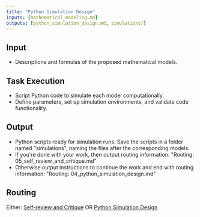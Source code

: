 ```yaml
---
title: "Python Simulation Design"
inputs: [mathematical_modeling.md]
outputs: [python_simulation_design.md, simulations/]
---
```

## Input

- Descriptions and formulas of the proposed mathematical models.

## Task Execution

- Script Python code to simulate each model computationally.
- Define parameters, set up simulation environments, and validate code functionality.

## Output

- Python scripts ready for simulation runs. Save the scripts in a folder named "simulations", naming the files after the corresponding models.
- If you're done with your work, then output routing information: "Routing: 05_self_review_and_critique.md"
- Otherwise output instructions to continue the work and end with routing information: "Routing: 04_python_simulation_design.md"

## Routing

Either: [Self-review and Critique](05_self_review_and_critique.md) OR
        [Python Simulation Design](04_python_simulation_design.md)
